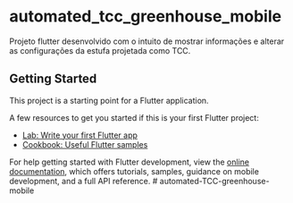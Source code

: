 # automated_tcc_greenhouse_mobile

Projeto flutter desenvolvido com o intuito de mostrar informações e alterar as configurações da estufa projetada como TCC.

## Getting Started

This project is a starting point for a Flutter application.

A few resources to get you started if this is your first Flutter project:

- [Lab: Write your first Flutter app](https://docs.flutter.dev/get-started/codelab)
- [Cookbook: Useful Flutter samples](https://docs.flutter.dev/cookbook)

For help getting started with Flutter development, view the
[online documentation](https://docs.flutter.dev/), which offers tutorials,
samples, guidance on mobile development, and a full API reference.
#   a u t o m a t e d - T C C - g r e e n h o u s e - m o b i l e  
 